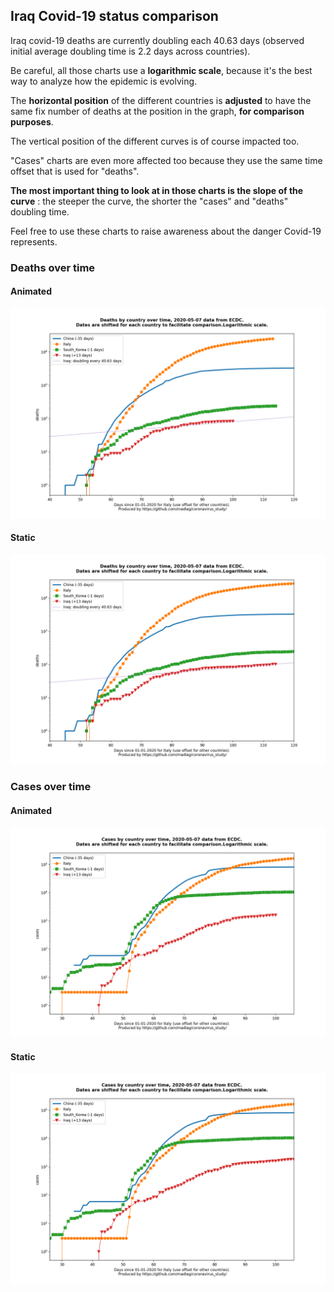 ## Iraq Covid-19 status comparison 

Iraq covid-19 deaths are currently doubling each 40.63 days (observed initial average doubling time is 2.2 days across countries).



Be careful, all those charts use a **logarithmic scale**, because it's the best way to analyze how the epidemic is evolving.
 
The **horizontal position** of the different countries is **adjusted** to have the same fix number of deaths at the position in the graph, **for comparison purposes**.

The vertical position of the different curves is of course impacted too.

"Cases" charts are even more affected too because they use the same time offset that is used for "deaths".

**The most important thing to look at in those charts is the slope of the curve** : the steeper the curve, the shorter the "cases" and "deaths" doubling time.

Feel free to use these charts to raise awareness about the danger Covid-19 represents. 


 
### Deaths over time
 
#### Animated
![Iraq covid-19 deaths animated chart](https://raw.githubusercontent.com/madlag/coronavirus_study/master/notebooks/graphs/2020-05-07/countries/Iraq/2020-05-07_Iraq_deaths.gif "Iraq covid-19 deaths animated chart")   
 
#### Static
![Iraq covid-19 deaths static chart](https://raw.githubusercontent.com/madlag/coronavirus_study/master/notebooks/graphs/2020-05-07/countries/Iraq/2020-05-07_Iraq_deaths.png "Iraq covid-19 deaths static chart")   

 
### Cases over time
 
#### Animated
![Iraq covid-19 cases animated chart](https://raw.githubusercontent.com/madlag/coronavirus_study/master/notebooks/graphs/2020-05-07/countries/Iraq/2020-05-07_Iraq_cases.gif "Iraq covid-19 cases animated chart")   
 
#### Static
![Iraq covid-19 cases static chart](https://raw.githubusercontent.com/madlag/coronavirus_study/master/notebooks/graphs/2020-05-07/countries/Iraq/2020-05-07_Iraq_cases.png "Iraq covid-19 cases static chart")   

